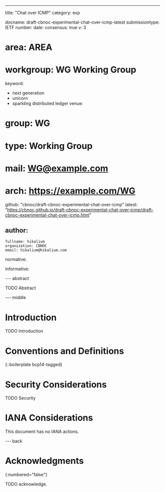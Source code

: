 ---
title: "Chat over ICMP"
category: exp

docname: draft-cbnoc-experimental-chat-over-icmp-latest
submissiontype: IETF
number:
date:
consensus: true
v: 3
# area: AREA
# workgroup: WG Working Group
keyword:
 - next generation
 - unicorn
 - sparkling distributed ledger
venue:
#  group: WG
#  type: Working Group
#  mail: WG@example.com
#  arch: https://example.com/WG
  github: "cbnoc/draft-cbnoc-experimental-chat-over-icmp"
  latest: "https://cbnoc.github.io/draft-cbnoc-experimental-chat-over-icmp/draft-cbnoc-experimental-chat-over-icmp.html"

author:
 -
    fullname: hikalium
    organization: CBNOC
    email: hikalium@hikalium.com

normative:

informative:


--- abstract

TODO Abstract


--- middle

# Introduction

TODO Introduction


# Conventions and Definitions

{::boilerplate bcp14-tagged}


# Security Considerations

TODO Security


# IANA Considerations

This document has no IANA actions.


--- back

# Acknowledgments
{:numbered="false"}

TODO acknowledge.
